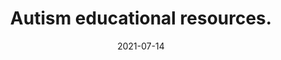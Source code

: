 ---
date: "2021-07-14"
draft: false
title: "Autism educational resources."
description: "Autism education resources."
icon: "fas fa-users"  # fontawesome icon pack : https://fontawesome.com/icons/
layout: "education"

######################### banner #####################
banner:
  title: "Autism Education"
  image: "images/education.jpg"
  imagealt: "A woman is shown reading while sitting on a large stack of books."
  content : "I have gathered some great resources for you to learn more about autism directly from other autistic people."
  button:
    enable : true
    label : "Youtube Playlists"
    link : "https://www.youtube.com/channel/UCNJB9XK2b2l9fy0pvDFPFgg/playlists"    
  button2:
    enable : true
    label : "Goodreads Lists"
    link : "https://www.goodreads.com/review/list/147931757-autism-101?ref=nav_mybooks&shelf=autistic-living"
  background_class: "bg-light"




---
